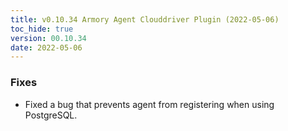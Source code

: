 ```yaml
---
title: v0.10.34 Armory Agent Clouddriver Plugin (2022-05-06)
toc_hide: true
version: 00.10.34
date: 2022-05-06
---
```


### Fixes

* Fixed a bug that prevents agent from registering when using PostgreSQL.
